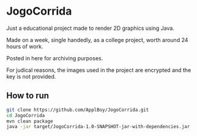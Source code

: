 # JogoCorrida

Just a educational project made to render 2D graphics using Java.

Made on a week, single handedly, as a college project, worth around 24 hours of work.

Posted in here for archiving purposes.

For judical reasons, the images used in the project are encrypted and the key is
not provided.

## How to run

```bash
git clone https://github.com/ApplBoy/JogoCorrida.git
cd JogoCorrida
mvn clean package
java -jar target/JogoCorrida-1.0-SNAPSHOT-jar-with-dependencies.jar
```
